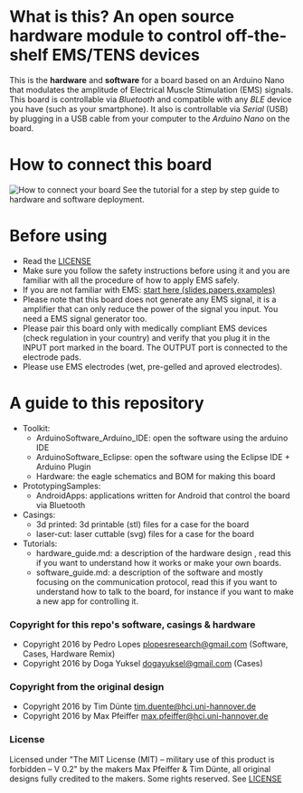 # What is this? An open source hardware module to control off-the-shelf EMS/TENS devices
This is the **hardware** and **software** for a board based on an Arduino Nano that modulates the amplitude of Electrical Muscle Stimulation (EMS) signals. 
This board is controllable via *Bluetooth* and compatible with any *BLE* device you have (such as your smartphone). It also is controllable via *Serial* (USB) by plugging in a USB cable from your computer to the *Arduino Nano* on the board. 

# How to connect this board
![How to connect your board](/Tutorial/connecting_to_the_board.png)
See the tutorial for a step by step guide to hardware and software deployment.  

# Before using
* Read the [LICENSE](https://bitbucket.org/MaxPfeiffer/letyourbodymove/wiki/Home/License)
* Make sure you follow the safety instructions before using it and you are familiar with all the procedure of how to apply EMS safely.
* If you are not familiar with EMS: [start here (slides,papers,examples)](chi16.plopes.org)
* Please note that this board does not generate any EMS signal, it is a amplifier that can only reduce the power of the signal you input. You need a EMS signal generator too. 
* Please pair this board only with medically compliant EMS devices (check regulation in your country) and verify that you plug it in the INPUT port marked in the board. The OUTPUT port is connected to the electrode pads. 
* Please use EMS electrodes (wet, pre-gelled and aproved electrodes). 

# A guide to this repository
* Toolkit:
  * ArduinoSoftware_Arduino_IDE: open the software using the arduino IDE
  * ArduinoSoftware_Eclipse: open the software using the Eclipse IDE + Arduino Plugin
  * Hardware: the eagle schematics and BOM for making this board
* PrototypingSamples:
  * AndroidApps: applications written for Android that control the board via Bluetooth
* Casings:
  * 3d printed: 3d printable (stl) files for a case for the board
  * laser-cut: laser cuttable (svg) files for a case for the board
* Tutorials: 
  * hardware_guide.md: a description of the hardware design , read this if you want to understand how it works or make your own boards.
  * software_guide.md: a description of the software and mostly focusing on the communication protocol, read this if you want to understand how to talk to the board, for instance if you want to make a new app for controlling it.

### Copyright for this repo's software, casings & hardware
* Copyright 2016 by Pedro Lopes <plopesresearch@gmail.com> (Software, Cases, Hardware Remix)
* Copyright 2016 by Doga Yuksel <dogayuksel@gmail.com> (Cases)

### Copyright from the original design   
* Copyright 2016 by Tim Dünte <tim.duente@hci.uni-hannover.de>
* Copyright 2016 by Max Pfeiffer <max.pfeiffer@hci.uni-hannover.de>

### License
Licensed under "The MIT License (MIT) – military use of this product is forbidden – V 0.2" by the makers Max Pfeiffer & Tim Dünte, all original designs fully credited to the makers. 
Some rights reserved. See [LICENSE](https://bitbucket.org/MaxPfeiffer/letyourbodymove/wiki/Home/License>)

